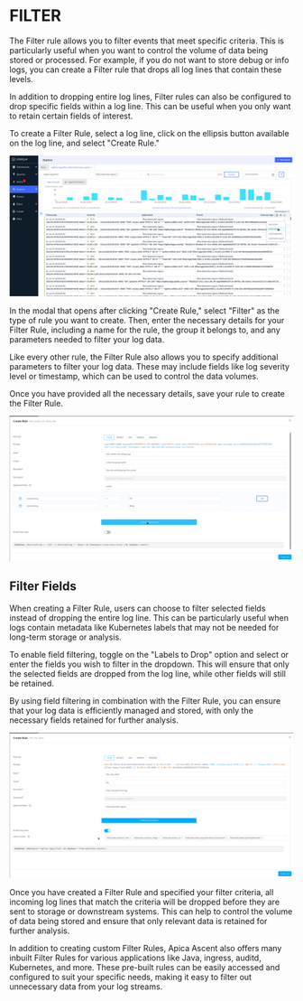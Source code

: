 # FILTER

The Filter rule allows you to filter events that meet specific criteria. This is particularly useful when you want to control the volume of data being stored or processed. For example, if you do not want to store debug or info logs, you can create a Filter rule that drops all log lines that contain these levels.

In addition to dropping entire log lines, Filter rules can also be configured to drop specific fields within a log line. This can be useful when you only want to retain certain fields of interest.

To create a Filter Rule, select a log line, click on the ellipsis button available on the log line, and select "Create Rule."

![](<../../.gitbook/assets/image (69).png>)

In the modal that opens after clicking "Create Rule," select "Filter" as the type of rule you want to create. Then, enter the necessary details for your Filter Rule, including a name for the rule, the group it belongs to, and any parameters needed to filter your log data.

Like every other rule, the Filter Rule also allows you to specify additional parameters to filter your log data. These may include fields like log severity level or timestamp, which can be used to control the data volumes.

Once you have provided all the necessary details, save your rule to create the Filter Rule.

![](<../../.gitbook/assets/image (104).png>)

## Filter Fields

When creating a Filter Rule, users can choose to filter selected fields instead of dropping the entire log line. This can be particularly useful when logs contain metadata like Kubernetes labels that may not be needed for long-term storage or analysis.

To enable field filtering, toggle on the "Labels to Drop" option and select or enter the fields you wish to filter in the dropdown. This will ensure that only the selected fields are dropped from the log line, while other fields will still be retained.

By using field filtering in combination with the Filter Rule, you can ensure that your log data is efficiently managed and stored, with only the necessary fields retained for further analysis.

![](<../../.gitbook/assets/image (31).png>)

Once you have created a Filter Rule and specified your filter criteria, all incoming log lines that match the criteria will be dropped before they are sent to storage or downstream systems. This can help to control the volume of data being stored and ensure that only relevant data is retained for further analysis.

In addition to creating custom Filter Rules, Apica Ascent also offers many inbuilt Filter Rules for various applications like Java, ingress, auditd, Kubernetes, and more. These pre-built rules can be easily accessed and configured to suit your specific needs, making it easy to filter out unnecessary data from your log streams.
